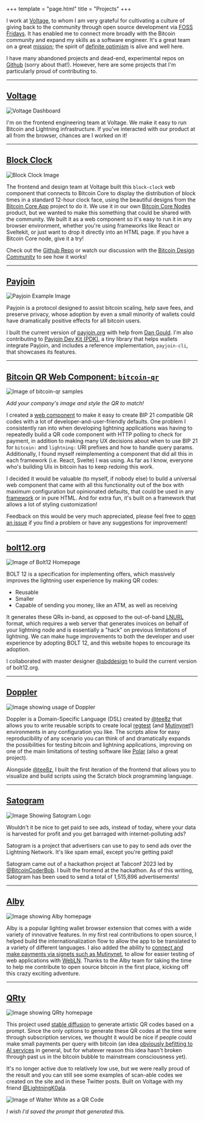 +++
template = "page.html"
title = "Projects"
+++

I work at [Voltage](https://voltage.cloud), to whom I am very grateful for cultivating a culture of giving back to the community through open source development via [FOSS Fridays](https://voltage.cloud/blog/foss-friday/foss-fridays-at-voltage). It has enabled me to connect more broadly with the Bitcoin community and expand my skills as a software engineer. It's a great team on a great [mission](https://voltage.cloud/about); the spirit of [definite optimism](https://boxkitemachine.net/posts/zero-to-one-peter-thiel-definite-vs-indefinite-thinking) is alive and well here.

I have many abandoned projects and dead-end, experimental repos on [Github](https://github.com/thebrandonlucas?tab=repositories) (sorry about that!). However, here are some projects that I'm particularly proud of contributing to.

---

## [Voltage](https://www.voltage.cloud)

![Voltage Dashboard](./voltage-dash-5.webp)

I'm on the frontend engineering team at Voltage. We make it easy to run Bitcoin and Lightning infrastructure. If you've interacted with our product at all from the browser, chances are I worked on it!

---

## [Block Clock](https://github.com/voltagecloud/block-clock)

![Block Clock Image](./blockclock.png)

The frontend and design team at Voltage built this `block-clock` web component that connects to Bitcoin Core to display the distribution of block times in a standard 12-hour clock face, using the beautiful designs from the [Bitcoin Core App](https://bitcoincore.app/?ref=blucas.ghost.iohttps://bitcoincore.app) project to do it. We use it in our own [Bitcoin Core Nodes](https://www.voltage.cloud/bitcoin-core) product, but we wanted to make this something that could be shared with the community. We built it as a web component so it's easy to run it in any browser environment, whether you're using frameworks like React or Sveltekit, or just want to drop it directly into an HTML page. If you have a Bitcoin Core node, give it a try!

Check out the [Github Repo](https://github.com/voltagecloud/block-clock) or watch our discussion with the [Bitcoin Design Community](https://www.youtube.com/watch?v=igKZ-IPlADY) to see how it works!

---

## [Payjoin](https://payjoin.org)

![Payjoin Example Image](./payjoin.png)

Payjoin is a protocol designed to assist bitcoin scaling, help save fees, and preserve privacy, whose adoption by even a small minority of wallets could have dramatically positive effects for all bitcoin users.

I built the current version of [payjoin.org](https://payjoin.org) with help from [Dan Gould](https://dangould.dev). I'm also contributing to [Payjoin Dev Kit (PDK)](https://dangould.dev), a tiny library that helps wallets integrate Payjoin, and includes a reference implementation, `payjoin-cli`, that showcases its features.

---

## [Bitcoin QR Web Component: `bitcoin-qr`](https://bitcoin-qr-demo.netlify.app)

![Image of `bitcoin-qr` samples](./bitcoin-qr.png)

_Add your company's image and style the QR to match!_

I created a [web component](https://developer.mozilla.org/en-US/docs/Web/API/Web_Components) to make it easy to create BIP 21 compatible QR codes with a lot of developer-and-user-friendly defaults. One problem I consistently ran into when developing lightning applications was having to repeatedly build a QR code component with HTTP polling to check for payment, in addition to making many UX decisions about when to use BIP 21 for `bitcoin:` and `lightning:` URI prefixes and how to handle query params. Additionally, I found myself reimplementing a component that did all this in each framework (i.e. React, Svelte) I was using. As far as I know, everyone who's building UIs in bitcoin has to keep redoing this work.

I decided it would be valuable (to myself, if nobody else) to build a universal web component that came with all this functionality out of the box with maximum configuration but opinionated defaults, that could be used in any [framework](https://qr-code-styling.com) or in pure HTML. And for extra fun, it's built on a framework that allows a lot of styling customization!

Feedback on this would be very much appreciated, please feel free to [open an issue](https://github.com/thebrandonlucas/bitcoin-qr) if you find a problem or have any suggestions for improvement!

---

## [bolt12.org](https://bolt12.org)

![Image of Bolt12 Homepage](./bolt12.org.png)

BOLT 12 is a specification for implementing offers, which massively improves the lightning user experience by making QR codes:

- Reusable
- Smaller
- Capable of sending you money, like an ATM, as well as receiving

It generates these QRs in-band, as opposed to the out-of-band [LNURL](https://voltage.cloud/blog/lightning-network-faq/how-does-lnurl-work-enhancing-lightnings-user-experience) format, which requires a web server that generates invoices on behalf of your lightning node and is essentially a "hack" on previous limitations of lightning. We can make huge improvements to both the developer and user experience by adopting BOLT 12, and this website hopes to encourage its adoption.

I collaborated with master designer [@sbddesign](https://x.com/StephenDeLorme) to build the current version of bolt12.org.

---

## [Doppler](https://github.com/tee8z/doppler)

![Image showing usage of Doppler](./doppler.png)

Doppler is a Domain-Specific Language (DSL) created by [@tee8z](https://x.com/Tee8z) that allows you to write reusable scripts to create local [regtest](https://developer.bitcoin.org/examples/testing.html) (and [Mutinynet](https://blog.mutinywallet.com/mutinynet)!) environments in any configuration you like. The scripts allow for easy reproducibility of any scenario you can think of and dramatically expands the possibilities for testing bitcoin and lightning applications, improving on one of the main limitations of testing software like [Polar](https://lightningpolar.com) (also a great project).

Alongside [@tee8z](https://x.com/Tee8z), I built the first iteration of the frontend that allows you to visualize and build scripts using the Scratch block programming language.

---

## [Satogram](https://satogram.xyz)

![Image Showing Satogram Logo](./satogram.png)

Wouldn't it be nice to get paid to see ads, instead of today, where your data is harvested for profit and you get barraged with internet-polluting ads?

Satogram is a project that advertisers can use to pay to send ads over the Lightning Network. It's like spam email, except you're getting paid!

Satogram came out of a hackathon project at Tabconf 2023 led by [@BitcoinCoderBob](https://x.com/BitcoinCoderBob). I built the frontend at the hackathon. As of this writing, Satogram has been used to send a total of 1,515,896 advertisements!

---


## [Alby](https://getalby.com)

![Image showing Alby homepage](./alby.png)

Alby is a popular lighting wallet browser extension that comes with a wide variety of innovative features. In my first real contributions to open source, I helped build the internationalization flow to allow the app to be translated to a variety of different languages. I also added the ability to [connect and make payments via signets such as Mutinynet](https://github.com/getAlby/lightning-browser-extension/pull/3128), to allow for easier testing of web applications with [WebLN](https://webln.guide). Thanks to the Alby team for taking the time to help me contribute to open source bitcoin in the first place, kicking off this crazy exciting adventure.

---

## [QRty](https://qr-ai.netlify.app)

![Image showing QRty homepage](./qrty.png)

This project used [stable diffusion](https://en.wikipedia.org/wiki/Stable_Diffusion) to generate artistic QR codes based on a prompt. Since the only options to generate these QR codes at the time were through subscription services, we thought it would be nice if people could make small payments per query with bitcoin (an idea [obviously befitting to AI services](https://hivemind.vc/ai) in general, but for whatever reason this idea hasn't broken through past us in the bitcoin bubble to mainstream consciousness yet).

It's no longer active due to relatively low use, but we were really proud of the result and you can still see some examples of scan-able codes we created on the site and in these Twitter posts. Built on Voltage with my friend [@LightningK0ala](https://x.com/LightningK0ala).

![Image of Walter White as a QR Code](./qr-walt.png)

_I wish I'd saved the prompt that generated this._
